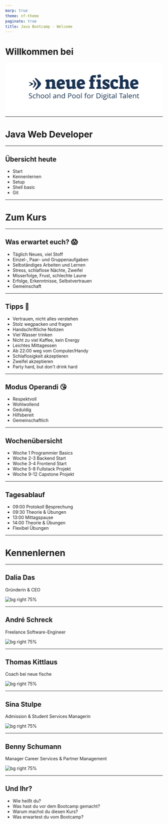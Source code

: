 ```yaml
---
marp: true
theme: nf-theme
paginate: true
title: Java Bootcamp - Welcome
---
```


# Willkommen bei

![](img/nf-logo.png)

---

# Java Web Developer

---

## Übersicht heute

- Start
- Kennenlernen
- Setup
- Shell basic
- Git

---

# Zum Kurs

---

## Was erwartet euch? 😱

- Täglich Neues, viel Stoff
- Einzel-, Paar- und Gruppenaufgaben
- Selbständiges Arbeiten und Lernen
- Stress, schlaflose Nächte, Zweifel
- Misserfolge, Frust, schlechte Laune
- Erfolge, Erkenntnisse, Selbstvertrauen
- Gemeinschaft

---

## Tipps 🤫

- Vertrauen, nicht alles verstehen
- Stolz wegpacken und fragen
- Handschriftliche Notizen
- Viel Wasser trinken
- Nicht zu viel Kaffee, kein Energy
- Leichtes Mittagessen
- Ab 22:00 weg vom Computer/Handy
- Schlaflosigkeit akzeptieren
- Zweifel akzeptieren
- Party hard, but don't drink hard

---

## Modus Operandi 😘

- Respektvoll
- Wohlwollend
- Geduldig
- Hilfsbereit
- Gemeinschaftlich

---

## Wochenübersicht

- Woche 1 Programmier Basics
- Woche 2-3 Backend Start
- Woche 3-4 Frontend Start
- Woche 5-8 Fullstack Projekt
- Woche 9-12 Capstone Projekt

---

## Tagesablauf

- 09:00 Protokoll Besprechung
- 09:30 Theorie & Übungen
- 13:00 Mittagspause
- 14:00 Theorie & Übungen
- Flexibel Übungen

---

# Kennenlernen

---

## Dalia Das

Gründerin & CEO

![bg right 75%](https://ca.slack-edge.com/TTHG21AH3-UU9RYNP51-09802cc691a2-512)

---

## André Schreck 

Freelance Software-Engineer

![bg right 75%](https://ca.slack-edge.com/TTHG21AH3-U02M0V45PBK-d0f6d10fac69-512)

---

## Thomas Kittlaus

Coach bei neue fische

![bg right 75%](https://ca.slack-edge.com/TTHG21AH3-U026NEVTSKV-0de8ddb5394a-512)

---

## Sina Stulpe

Admission & Student Services Managerin

![bg right 75%](https://ca.slack-edge.com/TTHG21AH3-U01677P02KW-705a3d94fdbe-512)

---

## Benny Schumann

Manager Career Services & Partner Management

![bg right 75%](https://ca.slack-edge.com/TTHG21AH3-U01R1AUENG6-42fd5c8aade3-512)

---

## Und Ihr?

- Wie heißt du?
- Was hast du vor dem Bootcamp gemacht?
- Warum machst du diesen Kurs?
- Was erwartest du vom Bootcamp?
